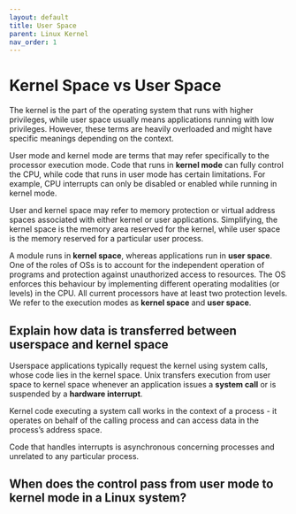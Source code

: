 ```yaml
---
layout: default
title: User Space
parent: Linux Kernel
nav_order: 1
---
```


# Kernel Space vs User Space

The kernel is the part of the operating system that runs with higher privileges, while user space usually means applications running with low privileges. However, these terms are heavily overloaded and might have specific meanings depending on the context.

User mode and kernel mode are terms that may refer specifically to the processor execution mode. Code that runs in **kernel mode** can fully control the CPU, while code that runs in user mode has certain limitations. For example, CPU interrupts can only be disabled or enabled while running in kernel mode.

User and kernel space may refer to memory protection or virtual address spaces associated with either kernel or user applications. Simplifying, the kernel space is the memory area reserved for the kernel, while user space is the memory reserved for a particular user process. 

A module runs in **kernel space**, whereas applications run in **user space**. One of the roles of OSs is to account for the independent operation of programs and protection against unauthorized access to resources. The OS enforces this behaviour by implementing different operating modalities (or levels) in the CPU. All current processors have at least two protection levels. We refer to the execution modes as **kernel space** and **user space**.

## Explain how data is transferred between userspace and kernel space

Userspace applications typically request the kernel using system calls, whose code lies in the kernel space. Unix transfers execution from user space to kernel space whenever an application issues a **system call** or is suspended by a **hardware interrupt**.

Kernel code executing a system call works in the context of a process - it operates on behalf of the calling process and can access data in the process’s address space.

Code that handles interrupts is asynchronous concerning processes and unrelated to any particular process.

## When does the control pass from user mode to kernel mode in a Linux system?
